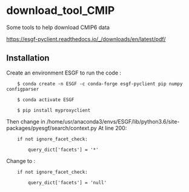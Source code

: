 # download_tool_CMIP
Some tools to help download CMIP6 data

https://esgf-pyclient.readthedocs.io/_/downloads/en/latest/pdf/

## Installation
Create an environment ESGF to run the code : 

        $ conda create -n ESGF -c conda-forge esgf-pyclient pip numpy configparser

        $ conda activate ESGF

        $ pip install myproxyclient


Then change in /home/usr/anaconda3/envs/ESGF/lib/python3.6/site-packages/pyesgf/search/context.py
At line 200:

        if not ignore_facet_check:
        
            query_dict['facets'] = '*'

Change to :

        if not ignore_facet_check:
         
            query_dict['facets'] = 'null'
            
           
